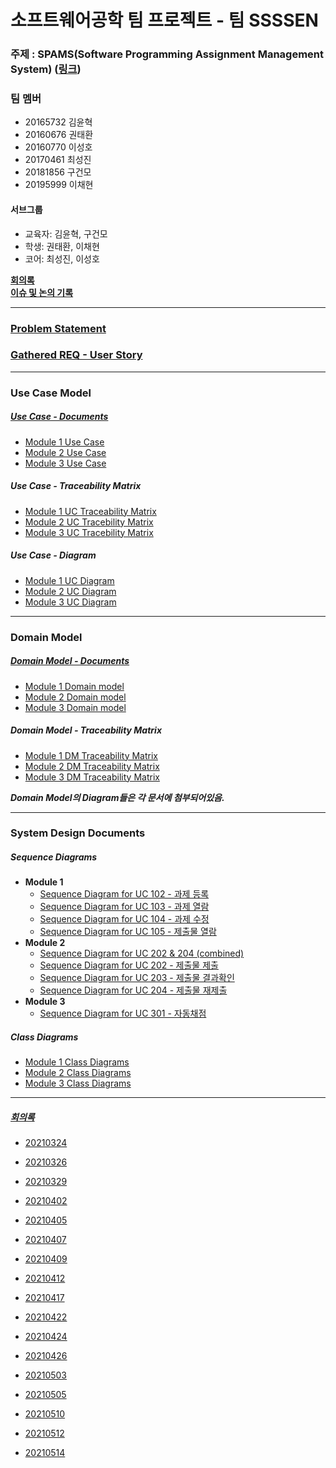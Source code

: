 # 소프트웨어공학 팀 프로젝트 - 팀 SSSSEN

### 주제 : SPAMS(Software Programming Assignment Management System) ([링크](https://nevonprojects.com/education-assignment-project/))

### 팀 멤버

+ 20165732 김윤혁
+ 20160676 권태환
+ 20160770 이성호
+ 20170461 최성진
+ 20181856 구건모
+ 20195999 이채현

#### 서브그룹

+ 교육자: 김윤혁, 구건모
+ 학생: 권태환, 이채현
+ 코어: 최성진, 이성호



[__회의록__](#회의록)</br>
[__이슈 및 논의 기록__](회의록/팀%20SSSSEN%20-%20모듈별%20이슈%20및%20논의%20기록.md)

-------

### [Problem Statement](Problem%20Statement.md)</br>
### [Gathered REQ - User Story](/User%20Story.md)</br>

-------

### Use Case Model

##### [Use Case - Documents](./Use%20Case/전체%20Use%20Case%20모음.md)</br>

+ [Module 1 Use Case](Use%20Case/Module1_Educator)
+ [Module 2 Use Case](Use%20Case/Module2_Students)
+ [Module 3 Use Case](Use%20Case/Module3_SystemCore)

##### Use Case - Traceability Matrix

+ [Module 1 UC Traceability Matrix](Use%20Case/Module1_Educator/Module1%20-%20Use%20Case%20Traceability%20Matrix.md)
+ [Module 2 UC Tracebility Matrix](Use%20Case/Module2_Students/Module%202%20-%20Traceability%20Matrix.png)
+ [Module 3 UC Tracebility Matrix](Use%20Case/Module3_SystemCore/Module%203%20-%20Traceability%20Matrix.md)

##### Use Case - Diagram

+ [Module 1 UC Diagram](Use%20Case/Module1_Educator/Module1%20-%20Use%20Case%20Diagrams.md)
+ [Module 2 UC Diagram](Use%20Case/Module2_Students/Module2%20-%20Use%20Case%20Diagrams.md)
+ [Module 3 UC Diagram](Use%20Case/Module3_SystemCore/Module%203%20-%20Use%20Case%20Diagram.png)

-------

### Domain Model

##### [Domain Model - Documents](./Domain%20Model/전체%20Domain%20Model%20모음.md)</br>

+ [Module 1 Domain model](Domain%20Model/Module1_Educator)
+ [Module 2 Domain model](Domain%20Model/Module2_Students)
+ [Module 3 Domain model](Domain%20Model/Module3_SystemCore)

##### Domain Model - Traceability Matrix

+ [Module 1 DM Traceability Matrix](Domain%20Model/Module1_Educator/Module1%20-%20Domain%20Model%20Traceability%20Matrix.md)
+ [Module 2 DM Traceability Matrix](Domain%20Model/Module2_Students/Module%202%20-%20Domain%20Model%20Traceability%20Matrix.png)
+ [Module 3 DM Traceability Matrix](Domain%20Model/Module3_SystemCore/Module%203%20-%20Domain%20Model%20Traceability%20Matrix.md)

***Domain Model의 Diagram들은 각 문서에 첨부되어있음.***

-------

### System Design Documents

##### Sequence Diagrams

+ __Module 1__
  + [Sequence Diagram for UC 102 - 과제 등록](System%20Design%20Document/Module1_Educator/Sequence%20Diagram%20for%20UC%20102%20-%20과제%20등록.md)
  + [Sequence Diagram for UC 103 - 과제 열람](System%20Design%20Document/Module1_Educator/Sequence%20Diagram%20for%20UC%20103%20-%20과제%20열람.md)
  + [Sequence Diagram for UC 104 - 과제 수정](System%20Design%20Document/Module1_Educator/Sequence%20Diagram%20for%20UC%20104%20-%20과제%20수정.md)
  + [Sequence Diagram for UC 105 - 제출물 열람](System%20Design%20Document/Module1_Educator/Sequence%20Diagram%20for%20UC%20105%20-%20제출물%20열람.md)
+ __Module 2__
  + [Sequence Diagram for UC 202 & 204 (combined)](System%20Design%20Document/Module2_Students/Sequence%20Diagram%20for%20Use%20Case%20202%20%26%20204(combined).md)
  + [Sequence Diagram for UC 202 - 제출물 제출](System%20Design%20Document/Module2_Students/Sequence%20Diagram%20for%20Use%20Case%20202_%20제출물%20제출.md)
  + [Sequence Diagram for UC 203 - 제출물 결과확인](System%20Design%20Document/Module2_Students/Sequence%20Diagram%20for%20Use%20Case%20203_%20제출물%20결과확인.md)
  + [Sequence Diagram for UC 204 - 제출물 재제출](System%20Design%20Document/Module2_Students/Sequence%20Diagram%20for%20Use%20Case%20204_%20제출물%20재제출.md)
+ __Module 3__
  + [Sequence Diagram for UC 301 - 자동채점](System%20Design%20Document/Module3_SystemCore/Sequence%20Diagram%20for%20UC%20301%20-%20자동채점.md)

##### Class Diagrams

+ [Module 1 Class Diagrams](System%20Design%20Document/Module1_Educator/Class%20Diagrams.md)
+ [Module 2 Class Diagrams](System%20Design%20Document/Module2_Students/Class%20Diagrams.md)
+ [Module 3 Class Diagrams](SSystem%20Design%20Document/Module3_SystemCore/Class%20Diagram.md)

-------

##### [회의록](./회의록)

+ [20210324](./회의록/팀%20SSSSEN%20회의%20-%2020210324.md)
+ [20210326](./회의록/팀%20SSSSEN%20회의%20-%2020210326.md)
+ [20210329](./회의록/팀%20SSSSEN%20회의%20-%2020210329.md)
+ [20210402](./회의록/팀%20SSSSEN%20회의%20-%2020210402.md)
+ [20210405](./회의록/팀%20SSSSEN%20회의%20-%2020210405.md)
+ [20210407](./회의록/팀%20SSSSEN%20회의%20-%2020210407.md)
+ [20210409](./회의록/팀%20SSSSEN%20회의%20-%2020210409.md)
+ [20210412](./회의록/팀%20SSSSEN%20회의%20-%2020210412.md)
+ [20210417](./회의록/팀%20SSSSEN%20회의%20-%2020210417.md)
+ [20210422](./회의록/팀%20SSSSEN%20회의%20-%2020210422.md)
+ [20210424](./회의록/팀%20SSSSEN%20회의%20-%2020210424.md)
+ [20210426](./회의록/팀%20SSSSEN%20회의%20-%2020210426.md)
+ [20210503](./회의록/팀%20SSSSEN%20회의%20-%2020210503.md)
+ [20210505](./회의록/팀%20SSSSEN%20회의%20-%2020210505.md)

+ [20210510](./회의록/팀%20SSSSEN%20회의%20-%2020210510.md)

+ [20210512](./회의록/팀%20SSSSEN%20회의%20-%2020210512.md)

+ [20210514](./회의록/팀%20SSSSEN%20회의%20-%2020210514.md)

